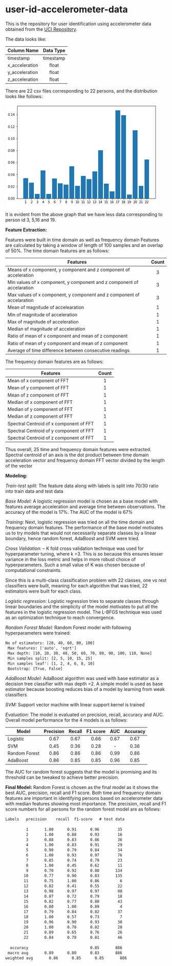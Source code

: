 # user-id-accelerometer-data

This is the repository for user identification using accelerometer data 
obtained from the [UCI Repository](https://archive.ics.uci.edu/ml/datasets/User+Identification+From+Walking+Activity).

The data looks like:

| Column Name        | Data Type           | 
| ------------- |:-------------:| 
|timestamp   | timestamp |
| x_acceleration      | float      | 
| y_acceleration | float      |
|z_acceleration | float |

There are 22 csv files corresponding to 22 persons, and the distribution looks 
like follows:

![logo]


[logo]: https://github.com/ashu170292/user-id-accelerometer-data/blob/main/graphs/dist.png "Logo Title Text 2"

It is evident from the above graph that we have less data corresponding to person id 3, 5,16 and 19.

**Feature Extraction:** 

Features were built in time domain as well as frequency domain
Features are calculated by taking a window of length of 100 samples and an overlap of 50%.
The time domain features are as follows:

|Features	|Count|
| ------------- |:-------------:|
Means of x component, y component and z component of acceleration| 	3
Min values of x component, y component and z component of accelaration|	3
Max values of x component, y component and z component of accelaration|	3
Mean of magnitude of accelearation|	1
Min of magnitude of acceleration|	1
Max of magnitude of acceleration|	1
Median of magnitude of acceleration|	1
Ratio of mean of x component and mean of z component|	1
Ratio of mean of y component and mean of z component|	1
Average of time difference between consecutive readings |       	1

The frequency domain features are as follows:

|Features|	Count|
| ------------- |:-------------:|
Mean of x component of FFT|	1
Mean of y component of FFT|	1
Mean of z component of FFT|	1
Median of x component of FFT|	1
Median of y component of FFT|	1
Median of z component of FFT|	1
Spectral Centroid of x component of FFT|	1
Spectral Centroid of y component of FFT|	1
Spectral Centroid of z component of FFT|	1

Thus overall, 25 time and frequency domain features were extracted.
Spectral centroid of an axis is the dot product between time domain acceleration vector and frequency domain FFT vector divided by the length of the vector

**Modeling:**

*Train-test split:* The feature data along with labels 
is split into 70/30 ratio into train data and
test data

*Base Model:*
A logistic regression model is chosen as a base 
model with features average acceleration and average 
time between observations. The accuracy of the model 
is 17%. The AUC of the model is 67%

*Training:*
Next, logistic regression was tried on all the 
time domain and frequency domain features. The 
performance of the base model motivates us to 
try models that would not necessarily separate 
classes by a linear boundary, hence random forest, 
AdaBoost and SVM were tried.

*Cross Validation:* – K fold cross validation 
technique was used for hyperparameter tuning, 
where k =3. This is so because this ensures 
lesser variance in the loss metric and helps in 
more robust choice of hyperparameters. Such a 
small value of K was chosen because of computational 
constraints.

Since this is a multi-class classification 
problem with 22 classes, one vs rest classifiers 
were built, meaning for each algorithm that was 
tried, 22 estimators were built for each class.

_Logistic regression:_ Logistic regression tries to separate classes through linear boundaries and the simplicity of the model motivates to put all the features in the logistic regression model. The L-BFGS technique was used as an optimization technique to reach convergence.

_Random Forest Model:_ Random Forest model with following hyperparameters were trained:
```
No of estimators: [20, 40, 60, 80, 100]
 Max features: ['auto', 'sqrt']
 Max depth: [10, 20, 30, 40, 50, 60, 70, 80, 90, 100, 110, None]
 Min samples split: [2, 5, 10, 15, 25]
 Min samples leaf': [1, 2, 4, 6, 8, 10]
 Bootstrap: [True, False]
```
 


_AdaBoost Model:_ AdaBoost algorithm was used with base estimator as a decision tree classifier with max depth =2. A simple model is used as base estimator because boosting reduces bias of a model by learning from weak classifiers

_SVM:_ Support vector machine with linear support kernel is trained 

_Evaluation:_ The model is evaluated on precision, recall, accuracy and AUC. Overall model performance for the 4 models is as follows:

Model	|Precision	|Recall	|F1 score	|AUC	|Accuracy
| ------------- |:-------------:| :-------------:| :-------------:| :-------------:| :-------------:| 
Logistic	|0.67	|0.67	|0.66	|0.67	|0.67
SVM	|0.45	|0.36	|0.28	|-	|0.36
Random Forest	|0.86	|0.86	|0.86	|0.99	|0.86
AdaBoost	|0.86	|0.85	|0.85	|0.96	|0.85

The AUC for random forest suggests that the model is promising and its threshold can be tweaked to achieve better precision.

**Final Model:**
Random Forest is chosen as the final model as 
it shows the best AUC, precision, recall and F1 score.
 Both time and frequency domain features are important
  in identifying persons based on accelerometer data 
  with median features showing most importance. The 
  precision, recall and F1 score numbers for all 
  persons for the random forest model are as follows:
  ```
  Labels   precision    recall  f1-score   # test data

           1       1.00      0.91      0.96        35
           2       1.00      0.88      0.93        16
           3       0.88      0.83      0.86        36
           4       1.00      0.83      0.91        29
           5       0.90      0.79      0.84        34
           6       1.00      0.93      0.97        76
           7       0.85      0.74      0.79        23
           8       1.00      0.45      0.62        11
           9       0.70      0.92      0.80       134
          10       0.77      0.90      0.83       135
          11       0.75      1.00      0.86         6
          12       0.82      0.41      0.55        22
          13       0.98      0.97      0.97        98
          14       0.87      0.72      0.79        18
          15       0.82      0.77      0.80        43
          16       0.80      1.00      0.89         4
          17       0.79      0.84      0.82        37
          18       1.00      0.57      0.73         7
          19       0.96      0.90      0.93        30
          20       1.00      0.70      0.82        20
          21       0.89      0.65      0.76        26
          22       0.84      0.78      0.81        46

    accuracy                           0.85       886
   macro avg       0.89      0.80      0.83       886
weighted avg       0.86      0.85      0.85       886
```
